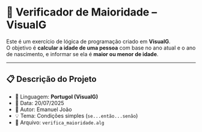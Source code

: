 # 🧠 Verificador de Maioridade – VisualG

Este é um exercício de lógica de programação criado em **VisualG**.  
O objetivo é **calcular a idade de uma pessoa** com base no ano atual e o ano de nascimento, e informar se ela é **maior ou menor de idade**.

---

## 📋 Descrição do Projeto

- 📌 Linguagem: **Portugol (VisualG)**
- 📆 Data: 20/07/2025
- 👤 Autor: Emanuel João
- 💡 Tema: Condições simples (`se...então...senão`)
- 📁 Arquivo: `verifica_maioridade.alg`
